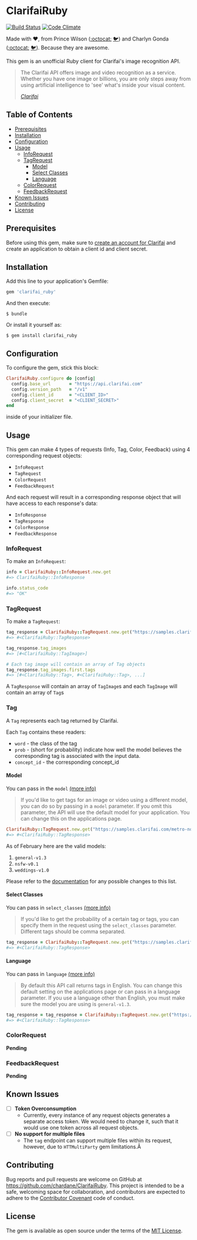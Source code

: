 # ClarifaiRuby

[![Build Status](https://travis-ci.org/chardane/ClarifaiRuby.svg?branch=master)](https://travis-ci.org/chardane/ClarifaiRuby)
[![Code Climate](https://codeclimate.com/github/chardane/ClarifaiRuby/badges/gpa.svg)](https://codeclimate.com/github/chardane/ClarifaiRuby)

Made with :heart:, from Prince Wilson ([:octocat:](https://github.com/maxcell) [:bird:](https://twitter.com/maxcellw)) and Charlyn Gonda ([:octocat:](https://github.com/chardane) [:bird:](https://twitter.com/chardane)). Because they are awesome.

This gem is an unofficial Ruby client for Clarifai's image recognition API.

>The Clarifai API offers image and video recognition as a service. Whether you have one image or billions, you are only steps away from using artificial intelligence to 'see' what's inside your visual content.
>
>[*Clarifai*](https://developer.clarifai.com/guide/)

## Table of Contents
- [Prerequisites](#prerequisites)
- [Installation](#installation)
- [Configuration](#configuration)
- [Usage](#usage)
  - [InfoRequest](#inforequest)
  - [TagRequest](#tagrequest)
    - [Model](#model)
    - [Select Classes](#select-classes)
    - [Language](#language)
  - [ColorRequest](#colorrequest)
  - [FeedbackRequest](#feedbackrequest)
- [Known Issues](#known-issues)
- [Contributing](#contributing)
- [License](#license)

## Prerequisites
Before using this gem, make sure to [create an account for Clarifai](https://developer.clarifai.com/signup/?code=champs) and create an application to obtain a client id and client secret.

## Installation

Add this line to your application's Gemfile:

```ruby
gem 'clarifai_ruby'
```

And then execute:

```
$ bundle
```

Or install it yourself as:

```
$ gem install clarifai_ruby
```

## Configuration
To configure the gem, stick this block:
```ruby
ClarifaiRuby.configure do |config|
  config.base_url       = "https://api.clarifai.com"
  config.version_path   = "/v1"
  config.client_id      = "<CLIENT_ID>"
  config.client_secret  = "<CLIENT_SECRET>"
end
```
inside of your initializer file.

## Usage

This gem can make 4 types of requests (Info, Tag, Color, Feedback) using 4 corresponding request objects:
- `InfoRequest`
- `TagRequest`
- `ColorRequest`
- `FeedbackRequest`

And each request will result in a corresponding response object that will have access to each response's data:
- `InfoResponse`
- `TagResponse`
- `ColorResponse`
- `FeedbackResponse`

### InfoRequest
To make an `InfoRequest`:
```ruby
info = ClarifaiRuby::InfoRequest.new.get
#=> ClarifaiRuby::InfoResponse

info.status_code
#=> "OK"
```
### TagRequest
To make a `TagRequest`:
```ruby
tag_response = ClarifaiRuby::TagRequest.new.get("https://samples.clarifai.com/metro-north.jpg")
#=> #<ClarifaiRuby::TagResponse>

tag_response.tag_images
#=> [#<ClarifaiRuby::TagImage>]

# Each tag image will contain an array of Tag objects
tag_response.tag_images.first.tags
#=> [#<ClarifaiRuby::Tag>, #<ClarifaiRuby::Tag>, ...]
```
A `TagResponse` will contain an array of `TagImage`s and each `TagImage` will contain an array of `Tag`s

### Tag
A `Tag` represents each tag returned by Clarifai.

Each `Tag` contains these readers:
- `word` - the class of the tag
- `prob` -  (short for probability) indicate how well the model believes the corresponding tag is associated with the input data.
- `concept_id` - the corresponding concept_id

#### Model

You can pass in the `model` [(more info)](http://developer.clarifai.com/guide/tag#models)

>If you'd like to get tags for an image or video using a different model, you can do so by passing in a `model` parameter. If you omit this parameter, the API will use the default model for your application. You can change this on the applications page.

```ruby
ClarifaiRuby::TagRequest.new.get("https://samples.clarifai.com/metro-north.jpg", model: "nsfw-v0.1")
#=> #<ClarifaiRuby::TagResponse>
```
As of February here are the valid models:

1. `general-v1.3`
2. `nsfw-v0.1`
3. `weddings-v1.0`

Please refer to the [documentation](http://developer.clarifai.com/guide/tag#models) for any possible changes to this list.

#### Select Classes

You can pass in `select_classes` [(more info)](http://developer.clarifai.com/guide/tag#select-classes)

>If you'd like to get the probability of a certain tag or tags, you can specify them in the request using the `select_classes` parameter. Different tags should be comma separated.

```ruby
tag_response = ClarifaiRuby::TagRequest.new.get("https://samples.clarifai.com/metro-north.jpg", select_classes: "light,sky")
#=> #<ClarifaiRuby::TagResponse>
```

#### Language

You can pass in `language` [(more info)](https://developer.clarifai.com/guide/tag#guide-tag-languages)

> By default this API call returns tags in English. You can change this default setting on the applications page or can pass in a language parameter. If you use a language other than English, you must make sure the model you are using is `general-v1.3`.

```ruby
tag_response = tag_response = ClarifaiRuby::TagRequest.new.get("https://samples.clarifai.com/metro-north.jpg", model: "general-v1.3", language: "es")
#=> #<ClarifaiRuby::TagResponse>
```

### ColorRequest
**Pending**
### FeedbackRequest
**Pending**

## Known Issues
- [ ] **Token Overconsumption**
  - Currently, every instance of any request objects generates a separate access token. We would need to change it, such that it would use one token across all request objects.
- [ ] **No support for multiple files**
  - The `tag` endpoint can support multiple files within its request, however, due to `HTTMultiParty` gem limitations.Â

## Contributing

Bug reports and pull requests are welcome on GitHub at https://github.com/chardane/ClarifaiRuby. This project is intended to be a safe, welcoming space for collaboration, and contributors are expected to adhere to the [Contributor Covenant](http://contributor-covenant.org) code of conduct.


## License

The gem is available as open source under the terms of the [MIT License](http://opensource.org/licenses/MIT).
